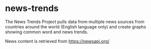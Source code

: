 # news-trends
The News Trends Project pulls data from multiple news sources from countries around the world (English language only) and create graphs showing common word and news trends. 

News content is retrieved from https://newsapi.org/